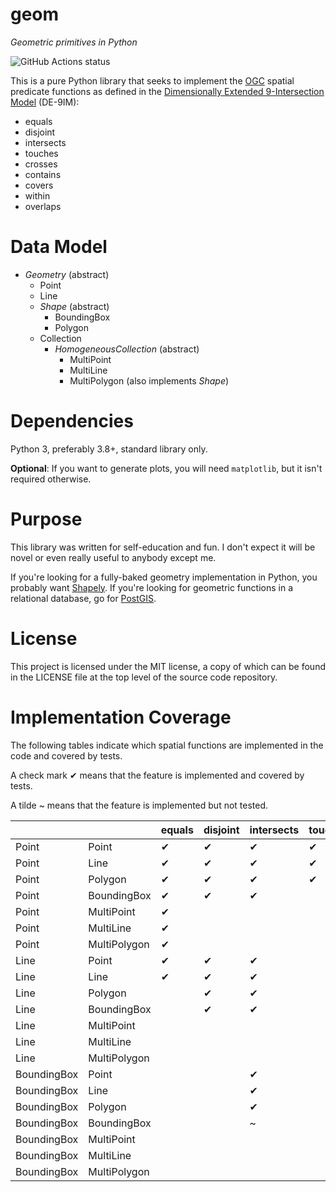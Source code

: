 # geom

*Geometric primitives in Python*

![GitHub Actions status](https://github.com/direvus/geom/actions/workflows/python-app.yml/badge.svg)

This is a pure Python library that seeks to implement the
[OGC](https://www.ogc.org) spatial predicate functions as defined in the [Dimensionally
Extended 9-Intersection Model](https://en.wikipedia.org/wiki/DE-9IM) (DE-9IM):

- equals
- disjoint
- intersects
- touches
- crosses
- contains
- covers
- within
- overlaps

# Data Model

- *Geometry* (abstract)
  - Point
  - Line
  - *Shape* (abstract)
    - BoundingBox
    - Polygon
  - Collection
    - *HomogeneousCollection* (abstract)
      - MultiPoint
      - MultiLine
      - MultiPolygon (also implements *Shape*)

# Dependencies

Python 3, preferably 3.8+, standard library only.

**Optional**: If you want to generate plots, you will need `matplotlib`, but it isn't required otherwise.

# Purpose

This library was written for self-education and fun.  I don't expect it will
be novel or even really useful to anybody except me.

If you're looking for a fully-baked geometry implementation in Python, you
probably want [Shapely](https://shapely.readthedocs.io/en/latest/index.html).
If you're looking for geometric functions in a relational database, go for
[PostGIS](https://postgis.net).

# License

This project is licensed under the MIT license, a copy of which can be found in
the LICENSE file at the top level of the source code repository.

# Implementation Coverage

The following tables indicate which spatial functions are implemented in the code and covered by tests.

A check mark ✔ means that the feature is implemented and covered by tests.

A tilde ~ means that the feature is implemented but not tested.


|              |              | equals | disjoint | intersects | touches | crosses | contains | covers | within | overlaps |
| ------------ | ------------ | ------ | -------- | ---------- | ------- | ------- | -------- | ------ | ------ | -------- |
| Point        | Point        | ✔      | ✔        | ✔          | ✔       | ✔       | ✔        | ✔      | ✔      | ✔        |
| Point        | Line         | ✔      | ✔        | ✔          | ✔       | ✔       | ✔        | ✔      | ✔      | ✔        |
| Point        | Polygon      | ✔      | ✔        | ✔          | ✔       | ✔       | ✔        | ✔      | ✔      | ✔        |
| Point        | BoundingBox  | ✔      | ✔        | ✔          |         | ✔       | ✔        | ✔      |        | ✔        |
| Point        | MultiPoint   | ✔      |          |            |         | ✔       | ✔        | ✔      |        | ✔        |
| Point        | MultiLine    | ✔      |          |            |         | ✔       | ✔        | ✔      |        | ✔        |
| Point        | MultiPolygon | ✔      |          |            |         | ✔       | ✔        | ✔      |        | ✔        |
| Line         | Point        | ✔      | ✔        | ✔          |         |         |          |        |        |          |
| Line         | Line         | ✔      | ✔        | ✔          |         |         |          |        |        |          |
| Line         | Polygon      |        | ✔        | ✔          |         |         |          |        |        |          |
| Line         | BoundingBox  |        | ✔        | ✔          |         |         |          |        |        |          |
| Line         | MultiPoint   |        |          |            |         |         |          |        |        |          |
| Line         | MultiLine    |        |          |            |         |         |          |        |        |          |
| Line         | MultiPolygon |        |          |            |         |         |          |        |        |          |
| BoundingBox  | Point        |        |          | ✔          |         |         | ✔        |        |        |          |
| BoundingBox  | Line         |        |          | ✔          |         |         | ✔        |        |        |          |
| BoundingBox  | Polygon      |        |          | ✔          |         |         | ✔        |        |        |          |
| BoundingBox  | BoundingBox  |        |          | ~          |         |         | ✔        |        |        |          |
| BoundingBox  | MultiPoint   |        |          |            |         |         |          |        |        |          |
| BoundingBox  | MultiLine    |        |          |            |         |         |          |        |        |          |
| BoundingBox  | MultiPolygon |        |          |            |         |         |          |        |        |          |
